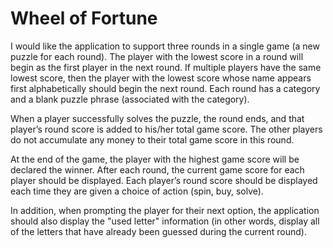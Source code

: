 # Wheel of Fortune

I would like the application to support three rounds in a single game (a new puzzle for each round). The player with the lowest score in a round will begin as the first player in the next round. If multiple players have the same lowest score, then the player with the lowest score whose name appears first alphabetically should begin the next round. Each round has a category and a blank puzzle phrase (associated with the category).

When a player successfully solves the puzzle, the round ends, and that player’s round score is added to his/her total game score.  The other players do not accumulate any money to their total game score in this round.

At the end of the game, the player with the highest game score will be declared the winner. After each round, the current game score for each player should be displayed. Each player’s round score should be displayed each time they are given a choice of action (spin, buy, solve).

In addition, when prompting the player for their next option, the application should also display the "used letter" information (in other words, display all of the letters that have already been guessed during the current round).




